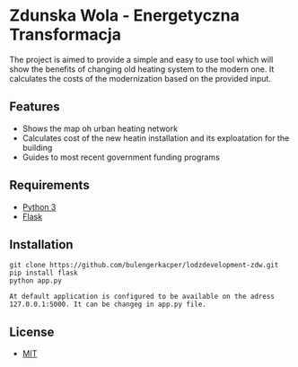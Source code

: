 # Zdunska Wola - Energetyczna Transformacja

The project is aimed to provide a simple and easy to use tool which will show the benefits of changing old heating system to the modern one. It calculates the costs of the modernization based on the provided input. 

## Features
+ Shows the map oh urban heating network
+ Calculates cost of the new heatin installation and its exploatation for the building
+ Guides to most recent government funding programs

## Requirements

+ [Python 3](https://www.python.org/)
+ [Flask](https://flask.palletsprojects.com/en/1.1.x/)


## Installation

	git clone https://github.com/bulengerkacper/lodzdevelopment-zdw.git
    pip install flask
    python app.py

    At default application is configured to be available on the adress 127.0.0.1:5000. It can be changeg in app.py file. 


## License

+ [MIT](http://opensource.org/licenses/mit-license.php)

